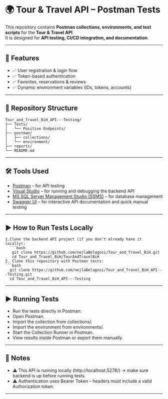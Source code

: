 # 🌍 Tour & Travel API – Postman Tests

This repository contains **Postman collections, environments, and test scripts** for the **Tour & Travel API**.  
It is designed for **API testing, CI/CD integration, and documentation**.

---

## 🚀 Features
- ✅ User registration & login flow  
- ✅ Token-based authentication  
- ✅ Favorites, reservations & reviews 
- ✅ Dynamic environment variables (IDs, tokens, accounts)  

---

## 📂 Repository Structure
```
Tour_and_Travel_BiH_API---Testing/
├── Tests/
│   └── Positive Endpoints/
├── postman/
│   ├── collections/
│   └── environment/
├── reports/
└── README.md

```

---

## 🛠️ Tools Used
- [Postman](https://www.postman.com/) – for API testing  
- [Visual Studio](https://visualstudio.microsoft.com/) – for running and debugging the backend API  
- [MS SQL Server Management Studio (SSMS)](https://learn.microsoft.com/en-us/sql/ssms/download-sql-server-management-studio-ssms) – for database management
- [Swagger UI](https://swagger.io/tools/swagger-ui/) – for interactive API documentation and quick manual testing

---

## ▶️ How to Run Tests Locally
 ```
1.Clone the backend API project (if you don’t already have it locally):
   ```bash
    git clone https://github.com/nejlaBelagosi/Tour_and_Travel_BiH.git
    cd Tour_and_Travel_BiH/TourAndTravelBiH
2. Clone this repository with Postman tests:
 ```bash
   git clone https://github.com/nejlaBelagosi/Tour_and_Travel_BiH_API---Testing.git
   cd Tour_and_Travel_BiH_API---Testing
```
---

## ▶️ Running Tests
- Run the tests directly in Postman:
- Open Postman.
- Import the collection from collections/.
- Import the environment from environments/.
- Start the Collection Runner in Postman.
- View results inside Postman or export them manually.

---

## 📝 Notes

- ⚠️ This API is running locally (http://localhost:5278/) → make sure backend is up before running tests.
- ⚠️ Authentication uses Bearer Token – headers must include a valid Authorization token.

---

